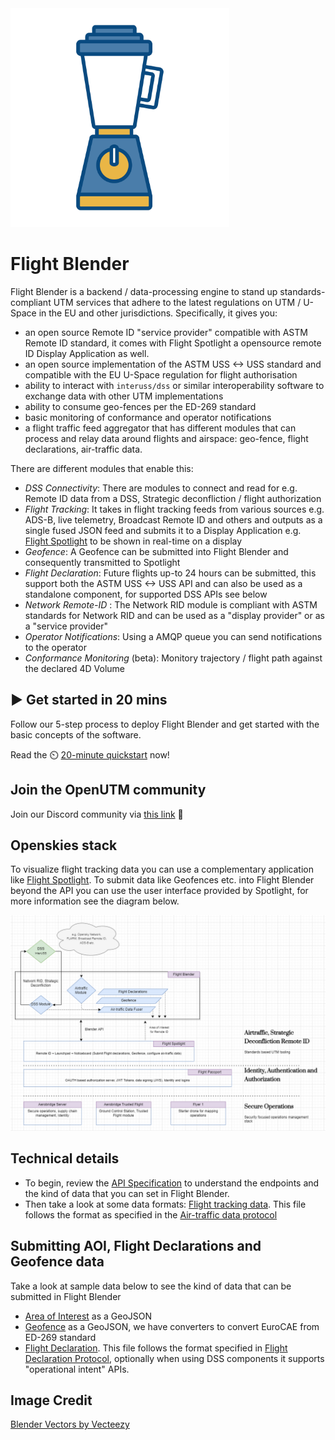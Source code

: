 <img src="images/blender-logo.jpg" width="350">

# Flight Blender

Flight Blender is a backend / data-processing engine to stand up standards-compliant UTM services that adhere to the latest regulations on UTM / U-Space in the EU and other jurisdictions. Specifically, it gives you:

- an open source Remote ID "service provider" compatible with ASTM Remote ID standard, it comes with Flight Spotlight a opensource remote ID Display Application as well.
- an open source implementation of the ASTM USS <-> USS standard and compatible with the EU U-Space regulation for flight authorisation
- ability to interact with `interuss/dss` or similar interoperability software to exchange data with other UTM implementations
- ability to consume geo-fences per the ED-269 standard
- basic monitoring of conformance and operator notifications
- a flight traffic feed aggregator that has different modules that can process and relay data around flights and airspace: geo-fence, flight declarations, air-traffic data.

There are different modules that enable this:
- _DSS Connectivity_: There are modules to connect and read for e.g. Remote ID data from a DSS, Strategic deconfliction / flight authorization
- _Flight Tracking_: It takes in flight tracking feeds from various sources e.g. ADS-B, live telemetry, Broadcast Remote ID and others and outputs as a single fused JSON feed and submits it to a Display Application e.g. [Flight Spotlight](https://github.com/openutm/flight-spotlight) to be shown in real-time on a display
- _Geofence_: A Geofence can be submitted into Flight Blender and consequently transmitted to Spotlight
- _Flight Declaration_: Future flights up-to 24 hours can be submitted, this support both the ASTM USS <-> USS API and can also be used as a standalone component, for supported DSS APIs see below
- _Network Remote-ID_ : The Network RID module is compliant with ASTM standards for Network RID and can be used as a "display provider" or as a "service provider"
- _Operator Notifications_: Using a AMQP queue you can send notifications to the operator
- _Conformance Monitoring_ (beta): Monitory trajectory / flight path against the declared 4D Volume

## ▶️ Get started in 20 mins
Follow our 5-step process to deploy Flight Blender and get started with the basic concepts of the software.

Read the ⏲️ [20-minute quickstart](deployment_support/README.md) now!

## Join the OpenUTM community

Join our Discord community via [this link](https://discord.gg/dnRxpZdd9a) 💫

## Openskies stack

To visualize flight tracking data you can use a complementary application like [Flight Spotlight](https://github.com/openutm/flight-spotlight). To submit data like Geofences etc. into Flight Blender beyond the API you can use the user interface provided by Spotlight, for more information see the diagram below.

![OpenskiesStack](images/openskies-stack.png)

## Technical details

- To begin, review the [API Specification](http://redocly.github.io/redoc/?url=https://raw.githubusercontent.com/openutm/flight-blender/master/api/flight-blender-1.0.0-resolved.yaml) to understand the endpoints and the kind of data that you can set in Flight Blender.
- Then take a look at some data formats: [Flight tracking data](https://github.com/openutm/verification/blob/main/flight_blender_e2e_integration/air_traffic_samples/micro_flight_data_single.json). This file follows the format as specified in the [Air-traffic data protocol](https://github.com/openskies-sh/airtraffic-data-protocol-development/blob/master/Airtraffic-Data-Protocol.md)

## Submitting AOI, Flight Declarations and Geofence data

Take a look at sample data below to see the kind of data that can be submitted in Flight Blender

- [Area of Interest](https://github.com/openutm/verification/tree/main/flight_blender_e2e_integration/aoi_geo_fence_samples/aoi.geojson) as a GeoJSON
- [Geofence](https://github.com/openutm/verification/tree/main/flight_blender_e2e_integration/aoi_geo_fence_samples/geo_fence.geojson) as a GeoJSON, we have converters to convert EuroCAE from ED-269 standard
- [Flight Declaration](https://github.com/openutm/verification/tree/main/flight_blender_e2e_integration/flight_declarations_samples/flight-1.json). This file follows the format specified in [Flight Declaration Protocol](https://github.com/openskies-sh/flight-declaration-protocol-development), optionally when using DSS components it supports "operational intent" APIs.

## Image Credit

<a href="https://www.vecteezy.com/free-vector/blender">Blender Vectors by Vecteezy</a>
